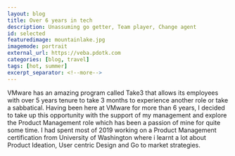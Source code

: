 ```yaml
---
layout: blog
title: Over 6 years in tech
description: Unassuming go getter, Team player, Change agent
id: selected
featuredimage: mountainlake.jpg
imagemode: portrait
external_url: https://veba.pdotk.com
categories: [blog, travel]
tags: [hot, summer]
excerpt_separator: <!--more-->
---
```

VMware has an amazing program called Take3 that allows its employees with over 5 years tenure to take 3 months to experience another role or take a sabbatical. Having been here at VMware for more than 6 years,<!--more--> I decided to take up this opportunity with the support of my management and explore the Product Management role which has been a passion of mine for quite some time. <!--more-->I had spent most of 2019 working on a Product Management certification from University of Washington where i learnt a lot about Product Ideation, User centric Design and Go to market strategies.